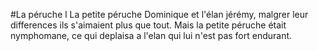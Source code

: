 #La péruche
l
La petite péruche Dominique et l'élan jérémy, malgrer leur differences ils s'aimaient plus que tout. Mais la petite péruche était nymphomane, ce qui deplaisa a l'elan qui lui n'est pas fort endurant.
